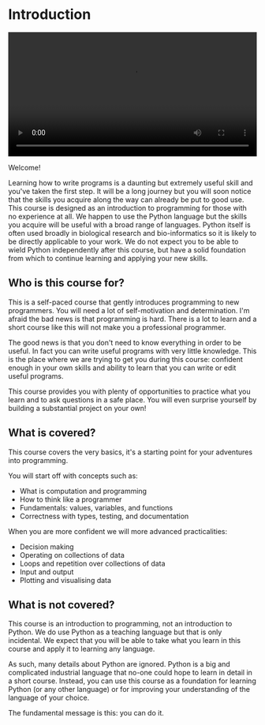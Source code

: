 # Introduction

<video width="100%" controls>
  <source src="https://storage.googleapis.com/vib-training-data/VIDEOS/Python/lesson1.mp4" type="video/mp4">
  Your browser does not support the video tag.
 </video>

Welcome!

Learning how to write programs is a daunting but extremely useful skill and you've
taken the first step. It will be a long journey but you will soon notice that the skills you
acquire along the way can already be put to good use. This course is designed as an introduction
to programming for those with no experience at all. We happen to use the Python language but the skills
you acquire will be useful with a broad range of languages. Python itself is often used broadly
in biological research and bio-informatics so it is likely to be directly applicable to your work.
We do not expect you to be able to wield Python independently after this course, but have a solid
foundation from which to continue learning and applying your new skills.


## Who is this course for?

This is a self-paced course that gently introduces programming to new programmers. You will need a lot
of self-motivation and determination. I'm afraid the bad news is that programming is hard. There is
a lot to learn and a short course like this will not make you a professional programmer.

The good news is that you don't need to know everything in order to be useful. In fact you can write
useful programs with very little knowledge. This is the place where we are trying to get you during
this course: confident enough in your own skills and ability to learn that you can write or edit
useful programs.

This course provides you with plenty of opportunities to practice what you learn and to ask questions
in a safe place. You will even surprise yourself by building a substantial project on your own!

## What is covered?

This course covers the very basics, it's a starting point for your adventures into programming.

You will start off with concepts such as:

 - What is computation and programming
 - How to think like a programmer
 - Fundamentals: values, variables, and functions
 - Correctness with types, testing, and documentation
 
When you are more confident we will more advanced practicalities:

 - Decision making
 - Operating on collections of data
 - Loops and repetition over collections of data
 - Input and output
 - Plotting and visualising data

## What is not covered?

This course is an introduction to programming, not an introduction to Python. We do use Python
as a teaching language but that is only incidental. We expect that you will be able to take what
you learn in this course and apply it to learning any language.

As such, many details about Python are ignored. Python is a big and complicated industrial language
that no-one could hope to learn in detail in a short course. Instead, you can use this course as
a foundation for learning Python (or any other language) or for improving your understanding of
the language of your choice.

The fundamental message is this: you can do it.

